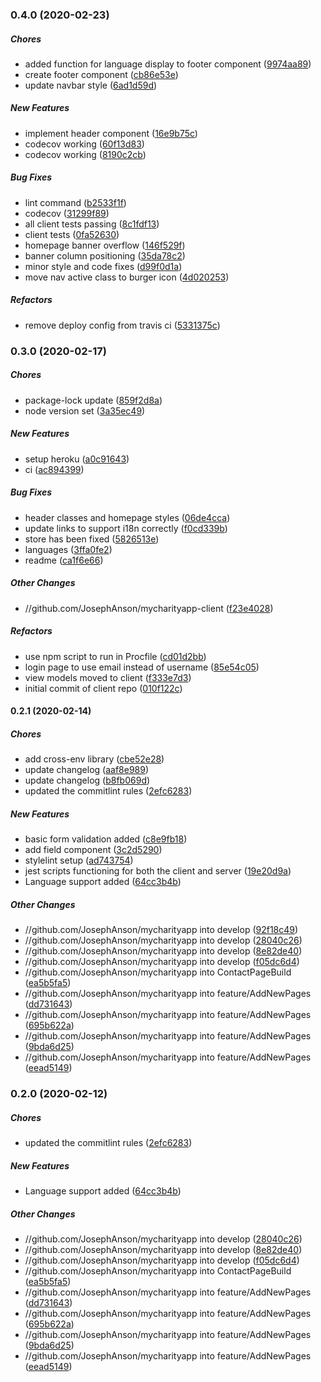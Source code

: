 ### 0.4.0 (2020-02-23)

##### Chores

*  added function for language display to footer component ([9974aa89](https://github.com/JosephAnson/mycharityapp/commit/9974aa892ec8d0467d5afa972fa384a3c28c62f1))
*  create footer component ([cb86e53e](https://github.com/JosephAnson/mycharityapp/commit/cb86e53ea78eb9056a43e775f5680eb3c9ecc91d))
*  update navbar style ([6ad1d59d](https://github.com/JosephAnson/mycharityapp/commit/6ad1d59d0c0b660a6dd1d528de2c00cfa0b5cab7))

##### New Features

*  implement header component ([16e9b75c](https://github.com/JosephAnson/mycharityapp/commit/16e9b75c3bd0689cb53dea4b1a328a55b0383a46))
*  codecov working ([60f13d83](https://github.com/JosephAnson/mycharityapp/commit/60f13d83ed1e8b79a27461bf45cf226a5afec524))
*  codecov working ([8190c2cb](https://github.com/JosephAnson/mycharityapp/commit/8190c2cb6896c52e74f6c4812fc6120c9d279d7b))

##### Bug Fixes

*  lint command ([b2533f1f](https://github.com/JosephAnson/mycharityapp/commit/b2533f1f44e2a438c1dac8370633beed78eb86e3))
*  codecov ([31299f89](https://github.com/JosephAnson/mycharityapp/commit/31299f89d5eb678c25ddde06f7821451a35490bb))
*  all client tests passing ([8c1fdf13](https://github.com/JosephAnson/mycharityapp/commit/8c1fdf1301e2088b56b400c14bcffe8a3005eea2))
*  client tests ([0fa52630](https://github.com/JosephAnson/mycharityapp/commit/0fa52630ccced996b4a3db478b227ae65824addb))
*  homepage banner overflow ([146f529f](https://github.com/JosephAnson/mycharityapp/commit/146f529fa7e1546f9ed7814464797d16c7bb7463))
*  banner column positioning ([35da78c2](https://github.com/JosephAnson/mycharityapp/commit/35da78c27c720e5fef678cd07937deb41722312a))
*  minor style and code fixes ([d99f0d1a](https://github.com/JosephAnson/mycharityapp/commit/d99f0d1a00e54d3b6dc5e1754ecb6612d3cae006))
*  move nav active class to burger icon ([4d020253](https://github.com/JosephAnson/mycharityapp/commit/4d02025394ef6420ee66a505bae6daf4ca8d8fef))

##### Refactors

*  remove deploy config from travis ci ([5331375c](https://github.com/JosephAnson/mycharityapp/commit/5331375cb2f35022dd1a2de4408a82d7cb7adb27))

### 0.3.0 (2020-02-17)

##### Chores

*  package-lock update ([859f2d8a](https://github.com/JosephAnson/mycharityapp/commit/859f2d8a6d9c4df8de7028e71c2c6e1501e20f7a))
*  node version set ([3a35ec49](https://github.com/JosephAnson/mycharityapp/commit/3a35ec491c67543d013244a0613076119c53e75f))

##### New Features

*  setup heroku ([a0c91643](https://github.com/JosephAnson/mycharityapp/commit/a0c91643dcf358d02312c4c0930225d33c90ba79))
*  ci ([ac894399](https://github.com/JosephAnson/mycharityapp/commit/ac894399776fd3cec0eb36400142b91ffe503b20))

##### Bug Fixes

*  header classes and homepage styles ([06de4cca](https://github.com/JosephAnson/mycharityapp/commit/06de4cca5d96a29de2bb7797b810052a8c0d67d0))
*  update links to support i18n correctly ([f0cd339b](https://github.com/JosephAnson/mycharityapp/commit/f0cd339b0e71582990ffc8aca5859c75a5673eb7))
*  store has been fixed ([5826513e](https://github.com/JosephAnson/mycharityapp/commit/5826513e4347a5d08b231940cb786a80e5fcbd0e))
*  languages ([3ffa0fe2](https://github.com/JosephAnson/mycharityapp/commit/3ffa0fe2b5a776d3ccc75506c1ab3c699c576bef))
*  readme ([ca1f6e66](https://github.com/JosephAnson/mycharityapp/commit/ca1f6e66c6f804c1843d41c4c5db4fd59520d4e6))

##### Other Changes

* //github.com/JosephAnson/mycharityapp-client ([f23e4028](https://github.com/JosephAnson/mycharityapp/commit/f23e40283b8fd7ad938e343e4393709319726587))

##### Refactors

*  use npm script to run in Procfile ([cd01d2bb](https://github.com/JosephAnson/mycharityapp/commit/cd01d2bbb46c0d1ad16258fc3f2cb84e12cfc934))
*  login page to use email instead of username ([85e54c05](https://github.com/JosephAnson/mycharityapp/commit/85e54c05f9b505ec85565ef5bf71d3d21c56ccc7))
*  view models moved to client ([f333e7d3](https://github.com/JosephAnson/mycharityapp/commit/f333e7d361e2a394e0e213747056217a37147951))
*  initial commit of client repo ([010f122c](https://github.com/JosephAnson/mycharityapp/commit/010f122cc4fee3c5d622d093565f63efd2749de4))

#### 0.2.1 (2020-02-14)

##### Chores

*  add cross-env library ([cbe52e28](https://github.com/JosephAnson/mycharityapp/commit/cbe52e287340e8864bc3c1321667366923a0db51))
*  update changelog ([aaf8e989](https://github.com/JosephAnson/mycharityapp/commit/aaf8e989d4cc7e3025e942cf3c2d1a90da606a14))
*  update changelog ([b8fb069d](https://github.com/JosephAnson/mycharityapp/commit/b8fb069d8f1f22c435ec1b9cd8bc6c6237c0c973))
*  updated the commitlint rules ([2efc6283](https://github.com/JosephAnson/mycharityapp/commit/2efc62833ee8e4da64909b9d5792c21a04dd9461))

##### New Features

*  basic form validation added ([c8e9fb18](https://github.com/JosephAnson/mycharityapp/commit/c8e9fb189ffcc2f92dcf812d75ae462ca38dc85f))
*  add field component ([3c2d5290](https://github.com/JosephAnson/mycharityapp/commit/3c2d529015cad99cef154e96bd5b6040f2aa9d5e))
*  stylelint setup ([ad743754](https://github.com/JosephAnson/mycharityapp/commit/ad7437548636bd5514d6847e8aa7c1933d212a34))
*  jest scripts functioning for both the client and server ([19e20d9a](https://github.com/JosephAnson/mycharityapp/commit/19e20d9a4d17f2d6d9c28dda141e571847148a1b))
*  Language support added ([64cc3b4b](https://github.com/JosephAnson/mycharityapp/commit/64cc3b4bed7108ec408f08329cd0de3237584300))

##### Other Changes

* //github.com/JosephAnson/mycharityapp into develop ([92f18c49](https://github.com/JosephAnson/mycharityapp/commit/92f18c49b6e235e8b2a012d414459d63a8208c05))
* //github.com/JosephAnson/mycharityapp into develop ([28040c26](https://github.com/JosephAnson/mycharityapp/commit/28040c265c6075cf2e89988b9989d342010f406b))
* //github.com/JosephAnson/mycharityapp into develop ([8e82de40](https://github.com/JosephAnson/mycharityapp/commit/8e82de4085ecddcba0a75a5ed6f76281e1f3618e))
* //github.com/JosephAnson/mycharityapp into develop ([f05dc6d4](https://github.com/JosephAnson/mycharityapp/commit/f05dc6d4e2b88e2e38d02785fa612be3ee7e26d3))
* //github.com/JosephAnson/mycharityapp into ContactPageBuild ([ea5b5fa5](https://github.com/JosephAnson/mycharityapp/commit/ea5b5fa5968c4724baacb45347d30a8263e86163))
* //github.com/JosephAnson/mycharityapp into feature/AddNewPages ([dd731643](https://github.com/JosephAnson/mycharityapp/commit/dd731643ef303e6688011d825cb9d0d077d66385))
* //github.com/JosephAnson/mycharityapp into feature/AddNewPages ([695b622a](https://github.com/JosephAnson/mycharityapp/commit/695b622abe9bd8bc1b74c997e9cdf03ce5d32347))
* //github.com/JosephAnson/mycharityapp into feature/AddNewPages ([9bda6d25](https://github.com/JosephAnson/mycharityapp/commit/9bda6d2596569def732dc1062b2cc51d9d03c241))
* //github.com/JosephAnson/mycharityapp into feature/AddNewPages ([eead5149](https://github.com/JosephAnson/mycharityapp/commit/eead5149ab98b7e78891c38244a0a9be78ddbc40))

### 0.2.0 (2020-02-12)

##### Chores

*  updated the commitlint rules ([2efc6283](https://github.com/JosephAnson/mycharityapp/commit/2efc62833ee8e4da64909b9d5792c21a04dd9461))

##### New Features

*  Language support added ([64cc3b4b](https://github.com/JosephAnson/mycharityapp/commit/64cc3b4bed7108ec408f08329cd0de3237584300))

##### Other Changes

* //github.com/JosephAnson/mycharityapp into develop ([28040c26](https://github.com/JosephAnson/mycharityapp/commit/28040c265c6075cf2e89988b9989d342010f406b))
* //github.com/JosephAnson/mycharityapp into develop ([8e82de40](https://github.com/JosephAnson/mycharityapp/commit/8e82de4085ecddcba0a75a5ed6f76281e1f3618e))
* //github.com/JosephAnson/mycharityapp into develop ([f05dc6d4](https://github.com/JosephAnson/mycharityapp/commit/f05dc6d4e2b88e2e38d02785fa612be3ee7e26d3))
* //github.com/JosephAnson/mycharityapp into ContactPageBuild ([ea5b5fa5](https://github.com/JosephAnson/mycharityapp/commit/ea5b5fa5968c4724baacb45347d30a8263e86163))
* //github.com/JosephAnson/mycharityapp into feature/AddNewPages ([dd731643](https://github.com/JosephAnson/mycharityapp/commit/dd731643ef303e6688011d825cb9d0d077d66385))
* //github.com/JosephAnson/mycharityapp into feature/AddNewPages ([695b622a](https://github.com/JosephAnson/mycharityapp/commit/695b622abe9bd8bc1b74c997e9cdf03ce5d32347))
* //github.com/JosephAnson/mycharityapp into feature/AddNewPages ([9bda6d25](https://github.com/JosephAnson/mycharityapp/commit/9bda6d2596569def732dc1062b2cc51d9d03c241))
* //github.com/JosephAnson/mycharityapp into feature/AddNewPages ([eead5149](https://github.com/JosephAnson/mycharityapp/commit/eead5149ab98b7e78891c38244a0a9be78ddbc40))

